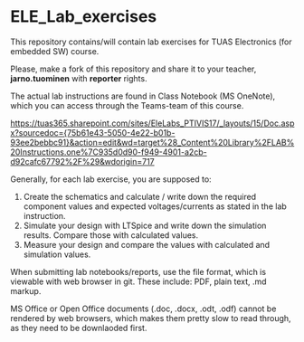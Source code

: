 # ELE_Lab_exercises


This repository contains/will contain lab exercises for TUAS Electronics (for embedded SW) course. 

Please, make a fork of this repository and share it to your teacher, <b>jarno.tuominen</b> with <b>reporter</b> rights.


The actual lab instructions are found in Class Notebook (MS OneNote), which you can access through the Teams-team of this course.

https://tuas365.sharepoint.com/sites/EleLabs_PTIVIS17/_layouts/15/Doc.aspx?sourcedoc={75b61e43-5050-4e22-b01b-93ee2bebbc91}&action=edit&wd=target%28_Content%20Library%2FLAB%20Instructions.one%7C935d0d90-f949-4901-a2cb-d92cafc67792%2F%29&wdorigin=717




Generally, for each lab exercise, you are supposed to:

1. Create the schematics and calculate / write down the required component values and expected voltages/currents as stated in the lab instruction.
2. Simulate your design with LTSpice and write down the simulation results. Compare those with calculated values.
3. Measure your design and compare the values with calculated and simulation values.

When submitting lab notebooks/reports, use the file format, which is viewable with web browser in git. These include: PDF, plain text, .md markup. 

MS Office or Open Office documents (.doc, .docx, .odt, .odf) cannot be rendered by web browsers, which makes them pretty slow to read through, as they need to be downlaoded first.




